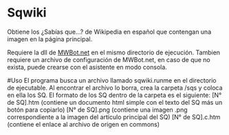 # Sqwiki
Obtiene los ¿Sabías que...? de Wikipedia en español que contengan una imagen en la página principal.

Requiere la dll de [MWBot.net](https://github.com/MarioFinale/MWBot.net) en el mismo directorio de ejecución.
Tambien requiere un archivo de configuración de MWBot.net, en caso de que no exista, puede crearse con el asistente en modo consola.

#Uso
El programa busca un archivo llamado sqwiki.runme en el directorio de ejecutable. Al encontrar el archivo lo borra, crea la carpeta /sqs y coloca en ella los SQ.
El formato de los SQ dentro de la carpeta es el siguiente:
[N° de SQ].htm (contiene un documento html simple con el texto del SQ más un botón para copiarlo)
[N° de SQ].png (contiene una imagen .png correspondiente a la imagen del artículo principal del SQ)
[N° de SQ].c.htm (contiene el enlace al archivo de origen en commons)
